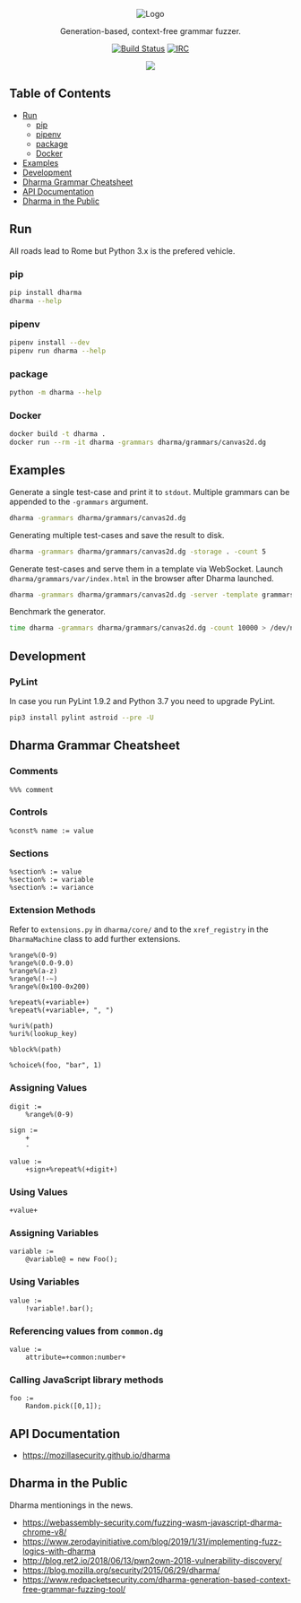 <p align="center">
  <img src="https://github.com/posidron/posidron.github.io/raw/master/static/images/dharma.png" alt="Logo" />
</p>

<p align="center">
Generation-based, context-free grammar fuzzer.
</p>

<p align="center">
<a href="https://travis-ci.org/MozillaSecurity/dharma"><img src="https://api.travis-ci.org/MozillaSecurity/dharma.svg?branch=master" alt="Build Status"></a>
<a href="https://www.irccloud.com/invite?channel=%23fuzzing&amp;hostname=irc.mozilla.org&amp;port=6697&amp;ssl=1"><img src="https://img.shields.io/badge/IRC-%23fuzzing-1e72ff.svg?style=flat" alt="IRC"></a>
</p>

<p align="center">
<img src="https://raw.githubusercontent.com/posidron/posidron.github.io/master/static/images/dharma.gif">
</p>

<h2>Table of Contents</h2>

- [Run](#Run)
  - [pip](#pip)
  - [pipenv](#pipenv)
  - [package](#package)
  - [Docker](#Docker)
- [Examples](#Examples)
- [Development](#Development)
- [Dharma Grammar Cheatsheet](#Dharma-Grammar-Cheatsheet)
- [API Documentation](#API-Documentation)
- [Dharma in the Public](#Dharma-in-the-Public)

## Run

All roads lead to Rome but Python 3.x is the prefered vehicle.

### pip

```bash
pip install dharma
dharma --help
```

### pipenv

```bash
pipenv install --dev
pipenv run dharma --help
```

### package

```bash
python -m dharma --help
```

### Docker

```bash
docker build -t dharma .
docker run --rm -it dharma -grammars dharma/grammars/canvas2d.dg
```

## Examples

Generate a single test-case and print it to `stdout`. Multiple grammars can be appended to the `-grammars` argument.

```bash
dharma -grammars dharma/grammars/canvas2d.dg
```

Generating multiple test-cases and save the result to disk.

```bash
dharma -grammars dharma/grammars/canvas2d.dg -storage . -count 5
```

Generate test-cases and serve them in a template via WebSocket.
Launch `dharma/grammars/var/index.html` in the browser after Dharma launched.

```bash
dharma -grammars dharma/grammars/canvas2d.dg -server -template grammars/var/templates/html5/default.html
```

Benchmark the generator.

```bash
time dharma -grammars dharma/grammars/canvas2d.dg -count 10000 > /dev/null
```

## Development

### PyLint

In case you run PyLint 1.9.2 and Python 3.7 you need to upgrade PyLint.

```bash
pip3 install pylint astroid --pre -U
```

## Dharma Grammar Cheatsheet

### Comments

```
%%% comment
```

### Controls

```
%const% name := value
```

### Sections

```
%section% := value
%section% := variable
%section% := variance
```

### Extension Methods

Refer to `extensions.py` in `dharma/core/` and to the `xref_registry` in the `DharmaMachine` class to add further extensions.

```
%range%(0-9)
%range%(0.0-9.0)
%range%(a-z)
%range%(!-~)
%range%(0x100-0x200)

%repeat%(+variable+)
%repeat%(+variable+, ", ")

%uri%(path)
%uri%(lookup_key)

%block%(path)

%choice%(foo, "bar", 1)
```

### Assigning Values

```
digit :=
    %range%(0-9)

sign :=
    +
    -

value :=
    +sign+%repeat%(+digit+)
```

### Using Values

```
+value+
```

### Assigning Variables

```
variable :=
    @variable@ = new Foo();
```

### Using Variables

```
value :=
    !variable!.bar();
```

### Referencing values from `common.dg`

```
value :=
    attribute=+common:number+
```

### Calling JavaScript library methods

```
foo :=
    Random.pick([0,1]);
```

## API Documentation

- https://mozillasecurity.github.io/dharma

## Dharma in the Public

Dharma mentionings in the news.

- https://webassembly-security.com/fuzzing-wasm-javascript-dharma-chrome-v8/
- https://www.zerodayinitiative.com/blog/2019/1/31/implementing-fuzz-logics-with-dharma
- http://blog.ret2.io/2018/06/13/pwn2own-2018-vulnerability-discovery/
- https://blog.mozilla.org/security/2015/06/29/dharma/
- https://www.redpacketsecurity.com/dharma-generation-based-context-free-grammar-fuzzing-tool/
